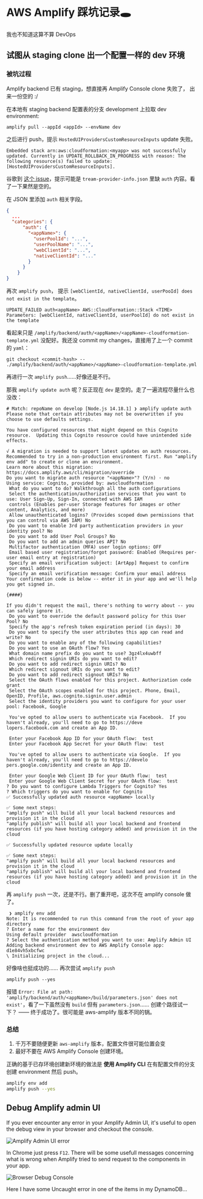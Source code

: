 # AWS Amplify 踩坑记录🕳

我也不知道这算不算 DevOps

## 试图从 staging clone 出一个配置一样的 dev 环境

### 被坑过程

Amplify backend 已有 staging，想直接再 Amplify Console clone 失败了， 出来一份空的 :/

在本地有 staging backend 配置表的分支 development 上拉取 dev environment:

```shell
amplify pull --appId <appId> --envName dev
```

之后进行 push，提示 `HostedUIProvidersCustomResourceInputs` update 失败。

```shell
Embedded stack arn:aws:cloudformation:<myapp> was not successfully updated. Currently in UPDATE_ROLLBACK_IN_PROGRESS with reason: The following resource(s) failed to update: [HostedUIProvidersCustomResourceInputs].
```

谷歌到 [这个 issue](https://github.com/aws-amplify/amplify-cli/issues/3798)，提示可能是 `tream-provider-info.json` 里缺 `auth` 内容。看了一下果然是空的。

在 JSON 里添加 `auth` 相关字段。

```json
{
  ...
  "categories": {
      "auth": {
        "<appName>": {
          "userPoolId": "...",
          "userPoolName": "...",
          "webClientId": "...",
          "nativeClientId": "..."
        }
      }
    }
}
```

再次 `amplify push`， 提示 `[webClientId, nativeClientId, userPooId] does not exist in the template`。

```shell
UPDATE_FAILED auth<appName> AWS::CloudFormation::Stack <TIME> Parameters: [webClientId, nativeClientId, userPoolId] do not exist in the template
```

看起来只是 `/amplify/backend/auth/<appName>/<appName>-cloudformation-template.yml` 没配好。我还没 commit my changes，直接用了上一个 commit 的 `yaml`：

```shell
git checkout <commit-hash> -- ./amplify/backend/auth/<appName>/<appName>-cloudformation-template.yml
```

再进行一次 `amplify push`……好像还是不行。

那我 `amplify update auth` 呢？反正现在 `dev` 是空的。走了一遍流程尽量什么也没改：

```shell
# Match: repoName on develop [Node.js 14.18.1] ❯ amplify update auth
Please note that certain attributes may not be overwritten if you choose to use defaults settings.

You have configured resources that might depend on this Cognito resource.  Updating this Cognito resource could have unintended side effects.

√ A migration is needed to support latest updates on auth resources.
Recommended to try in a non-production environment first. Run "amplify env add" to create or clone an environment.
Learn more about this migration: https://docs.amplify.aws/cli/migration/override
Do you want to migrate auth resource "<appName>"? (Y/n) · no
Using service: Cognito, provided by: awscloudformation
 What do you want to do? Walkthrough all the auth configurations
 Select the authentication/authorization services that you want to use: User Sign-Up, Sign-In, connected with AWS IAM
 controls (Enables per-user Storage features for images or other content, Analytics, and more)
 Allow unauthenticated logins? (Provides scoped down permissions that you can control via AWS IAM) No
 Do you want to enable 3rd party authentication providers in your identity pool? No
 Do you want to add User Pool Groups? No
 Do you want to add an admin queries API? No
 Multifactor authentication (MFA) user login options: OFF
 Email based user registration/forgot password: Enabled (Requires per-user email entry at registration)
 Specify an email verification subject: [ArtApp] Request to confirm your email address
 Specify an email verification message: Confirm your email address
Your confirmation code is below -- enter it in your app and we'll help you get signed in.

{####}

If you didn't request the mail, there's nothing to worry about -- you can safely ignore it.
 Do you want to override the default password policy for this User Pool? No
 Specify the app's refresh token expiration period (in days): 30
 Do you want to specify the user attributes this app can read and write? No
 Do you want to enable any of the following capabilities?
 Do you want to use an OAuth flow? Yes
 What domain name prefix do you want to use? 3gz4lx4uwbff
 Which redirect signin URIs do you want to edit?
 Do you want to add redirect signin URIs? No
 Which redirect signout URIs do you want to edit?
 Do you want to add redirect signout URIs? No
 Select the OAuth flows enabled for this project. Authorization code grant
 Select the OAuth scopes enabled for this project. Phone, Email, OpenID, Profile, aws.cognito.signin.user.admin
 Select the identity providers you want to configure for your user pool: Facebook, Google

 You've opted to allow users to authenticate via Facebook.  If you haven't already, you'll need to go to https://deve
lopers.facebook.com and create an App ID.

 Enter your Facebook App ID for your OAuth flow:  test
 Enter your Facebook App Secret for your OAuth flow:  test

 You've opted to allow users to authenticate via Google.  If you haven't already, you'll need to go to https://develo
pers.google.com/identity and create an App ID.

 Enter your Google Web Client ID for your OAuth flow:  test
 Enter your Google Web Client Secret for your OAuth flow:  test
? Do you want to configure Lambda Triggers for Cognito? Yes
? Which triggers do you want to enable for Cognito
✅ Successfully updated auth resource <appName> locally

✅ Some next steps:
"amplify push" will build all your local backend resources and provision it in the cloud
"amplify publish" will build all your local backend and frontend resources (if you have hosting category added) and provision it in the cloud

✅ Successfully updated resource update locally

✅ Some next steps:
"amplify push" will build all your local backend resources and provision it in the cloud
"amplify publish" will build all your local backend and frontend resources (if you have hosting category added) and provision it in the cloud
```

再 `amplify push` 一次，还是不行。删了重开吧，这次不在 amplify console 做了。

```shell
 ❯ amplify env add
Note: It is recommended to run this command from the root of your app directory
? Enter a name for the environment dev
Using default provider  awscloudformation
? Select the authentication method you want to use: Amplify Admin UI
Adding backend environment dev to AWS Amplify Console app: d1e84vh5xbcfwc
\ Initializing project in the cloud...
```

好像啥也挺成功的…… 再次尝试 `amplify push`

```shell
amplify push --yes
```

报错 `Error: File at path: 'amplify/backend/auth/<appName>/build/parameters.json' does not exist'`，看了一下虽然没有 `build` 但有 `parameters.json`…… 创建个路径试一下？ —— 终于成功了。很可能是 aws-amplify 版本不同的锅。

### 总结

1. 千万不要随便更新 `aws-amplify` 版本，配置文件很可能位置会变
2. 最好不要在 AWS Amplify Console 创建环境。

正确的基于已存环境创建新环境的做法是 **使用 Amplify CLI** 在有配置文件的分支创建 environment 然后 push。

```bash
amplify env add
amplify push --yes
```

## Debug Amplify admin UI

If you ever encounter any error in your Amplify Admin UI, it's useful to open the debug view in your browser and checkout the console.

![Amplify Admin UI error](img/2021-11-17-15-34-54.png)

In Chrome just press `F12`. There will be some usefull messages concerning what is wrong when Amplify tried to send request to the components in your app.

![Browser Debug Console](img/2021-11-17-15-36-54.png)

Here I have some Uncaught error in one of the items in my DynamoDB...
